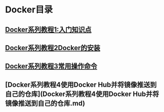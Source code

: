 # Docker目录

## [Docker系列教程1:入门知识点](Docker系列教程1入门知识点.md)

## [Docker系列教程2Docker的安装](Docker系列教程2Docker的安装.md)

## [Docker系列教程3常用操作命令](Docker系列教程3常用操作命令.md)

## [Docker系列教程4使用Docker Hub并将镜像推送到自己的仓库](Docker系列教程4使用Docker Hub并将镜像推送到自己的仓库.md)







